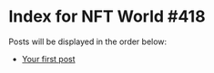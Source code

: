 # Index for NFT World #418
Posts will be displayed in the order below:

- [Your first post](./001-first.md)

